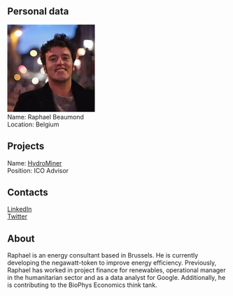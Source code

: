 ## Personal data
![raphael beaumond photo](photo/raphael_beaumond.jpg)  
Name:   Raphael Beaumond  
Location: Belgium   
## Projects 
Name: [HydroMiner](../projects/hydrominer.md)  
Position: ICO Advisor   
## Contacts
[LinkedIn](https://www.linkedin.com/in/raphaelbeaumond/)     
[Twitter](https://twitter.com/raphaelbeaumond)  
## About
Raphael is an energy consultant based in Brussels. He is currently developing the negawatt-token to improve energy efficiency. Previously, Raphael has worked in project finance for renewables, operational manager in the humanitarian sector and as a data analyst for Google. Additionally, he is contributing to the BioPhys Economics think tank.
